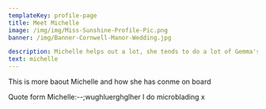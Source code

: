 ```yaml
---
templateKey: profile-page
title: Meet Michelle
image: /img/img/Miss-Sunshine-Profile-Pic.png
banner: /img/Banner-Cornwell-Manor-Wedding.jpg

description: Michelle helps out a lot, she tends to do a lot of Gemma's destination weddings that she can't do and works closely alongside Gem to do all of the training for Pro Team members
text: michelle
---
```



This is more baout Michelle  and how she has conme on board


Quote form Michelle:--;wughluerghglher I do microblading x
